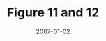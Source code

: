 ---
title: Figure 11 and 12
image: https://www.cycif.org/assets/img/lin-elife-2018/figure11.jpg
date: '2007-01-02'
minerva_link: https://www.cycif.org/data/lin-elife-2018/osd-figure11.html
info_link: https://www.cycif.org/data/lin-elife-2018/index.html
show_page_link: false
---